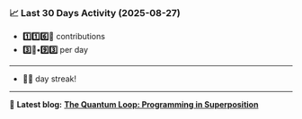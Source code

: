 <!--START_STATS-->
### 📈 Last 30 Days Activity (2025-08-27)  
- **1️⃣1️⃣6️⃣🎱** contributions  
- **3️⃣🎱•9️⃣3️⃣** per day
---
- **🎱🎱** day streak!
---
📝 **Latest blog:** [**The Quantum Loop: Programming in Superposition**](https://andriak.com/blog/quantum-loop)
<!--END_STATS-->
